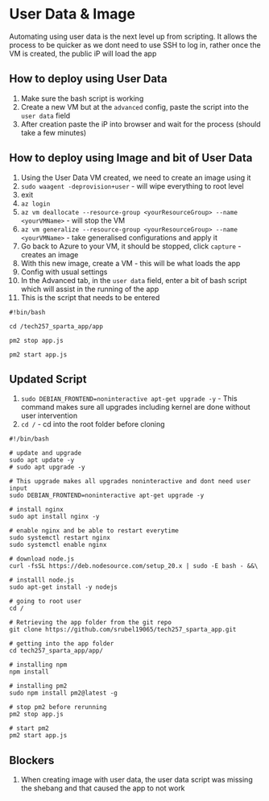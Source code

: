 # User Data & Image

Automating using user data is the next level up from scripting. It allows the process to be quicker as we dont need to use SSH to log in, rather once the VM is created, the public iP will load the app

## How to deploy using User Data
1. Make sure the bash script is working
2. Create a new VM but at the `advanced` config, paste the script into the `user data` field
3. After creation paste the iP into browser and wait for the process (should take a few minutes)

## How to deploy using Image and bit of User Data
1. Using the User Data VM created, we need to create an image using it
2.  `sudo waagent -deprovision+user` - will wipe everything to root level
3. exit
4. `az login`
5. `az vm deallocate --resource-group <yourResourceGroup> --name <yourVMName>` - will stop the VM
6. `az vm generalize --resource-group <yourResourceGroup> --name <yourVMName>` - take generalised configurations and apply it
7. Go back to Azure to your VM, it should be stopped, click `capture` - creates an image
8. With this new image, create a VM - this will be what loads the app
9. Config with usual settings
10. In the Advanced tab, in the `user data` field, enter a bit of bash script which will assist in the running of the app
11. This is the script that needs to be entered 
```
#!bin/bash

cd /tech257_sparta_app/app

pm2 stop app.js

pm2 start app.js
```


## Updated Script

   1. `sudo DEBIAN_FRONTEND=noninteractive apt-get upgrade -y` - This command makes sure all upgrades including kernel are done without user intervention
   2. `cd /` - cd into the root folder before cloning
```
#!/bin/bash

# update and upgrade
sudo apt update -y
# sudo apt upgrade -y

# This upgrade makes all upgrades noninteractive and dont need user input
sudo DEBIAN_FRONTEND=noninteractive apt-get upgrade -y

# install nginx
sudo apt install nginx -y

# enable nginx and be able to restart everytime
sudo systemctl restart nginx
sudo systemctl enable nginx

# download node.js
curl -fsSL https://deb.nodesource.com/setup_20.x | sudo -E bash - &&\

# installl node.js
sudo apt-get install -y nodejs

# going to root user
cd /

# Retrieving the app folder from the git repo
git clone https://github.com/srubel19065/tech257_sparta_app.git

# getting into the app folder
cd tech257_sparta_app/app/

# installing npm
npm install

# installing pm2 
sudo npm install pm2@latest -g

# stop pm2 before rerunning
pm2 stop app.js

# start pm2 
pm2 start app.js
```


## Blockers
1. When creating image with user data, the user data script was missing the shebang and that caused the app to not work